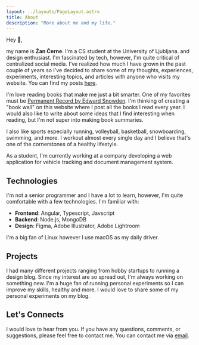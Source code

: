```yaml
---
layout: ../layouts/PageLayout.astro
title: About
description: "More about me and my life."
---
```


Hey 👋,

my name is **Žan Černe**. I'm a CS student at the University of Ljubljana. and design enthusiast. I'm fascinated by tech, however, I'm quite critical of centralized social media. I've realized how much I have grown in the past couple of years so I've decided to share some of my thoughts, experiences, experiments, interesting topics, and articles with anyone who visits my website. You can find my posts [here](https://cernezan.com/posts/).

I'm love reading books that make me just a bit smarter. One of my favorites must be [Permanent Record by Edward Snowden](https://www.goodreads.com/book/show/46223297-permanent-record?ac=1&from_search=true&qid=yQ0UUnciLj&rank=1). I'm thinking of creating a "book wall" on this website where I post all the books I read every year. I would also like to write about some ideas that I find interesting when reading, but I'm not super into making book summaries.

I also like sports especially running, volleyball, basketball, snowboarding, swimming, and more. I workout almost every single day and I believe that's one of the cornerstones of a healthy lifestyle.

As a student, I'm currently working at a company developing a web application for vehicle tracking and document management system.

## Technologies

I'm not a senior programmer and I have a lot to learn, however, I'm quite comfortable with a few technologies. I'm familiar with:

-   **Frontend**: Angular, Typescript, Javscript
-   **Backend**: Node.js, MongoDB
-   **Design**: Figma, Adobe Illustrator, Adobe Lightroom

I'm a big fan of Linux however I use macOS as my daily driver.

## Projects

I had many different projects ranging from hobby startups to running a design blog. Since my interest are so spread out, I'm always working on something new. I'm a huge fan of running personal experiments so I can improve my skills, healthy and more. I would love to share some of my personal experiments on my blog.

## Let's Connects

I would love to hear from you. If you have any questions, comments, or suggestions, please feel free to contact me. You can contact me via [email](https://cernezan.com/contact/).

